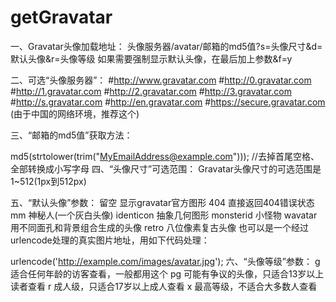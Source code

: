# getGravatar
一、Gravatar头像加载地址：
头像服务器/avatar/邮箱的md5值?s=头像尺寸&d=默认头像&r=头像等级
如果需要强制显示默认头像，在最后加上参数&f=y

二、可选“头像服务器”：
#http://www.gravatar.com
#http://0.gravatar.com
#http://1.gravatar.com
#http://2.gravatar.com
#http://3.gravatar.com
#http://s.gravatar.com
#http://en.gravatar.com
#https://secure.gravatar.com (由于中国的网络环境，推荐这个)

三、“邮箱的md5值”获取方法：

md5(strtolower(trim("MyEmailAddress@example.com"))); //去掉首尾空格、全部转换成小写字母
四、“头像尺寸”可选范围：
Gravatar头像尺寸的可选范围是1~512(1px到512px)

五、“默认头像”参数：
留空 显示gravatar官方图形
404 直接返回404错误状态
mm 神秘人(一个灰白头像)
identicon 抽象几何图形
monsterid 小怪物
wavatar 用不同面孔和背景组合生成的头像
retro 八位像素复古头像
也可以是一个经过urlencode处理的真实图片地址，用如下代码处理：

urlencode('http://example.com/images/avatar.jpg');
六、“头像等级”参数：
g 适合任何年龄的访客查看，一般都用这个
pg 可能有争议的头像，只适合13岁以上读者查看
r 成人级，只适合17岁以上成人查看
x 最高等级，不适合大多数人查看


